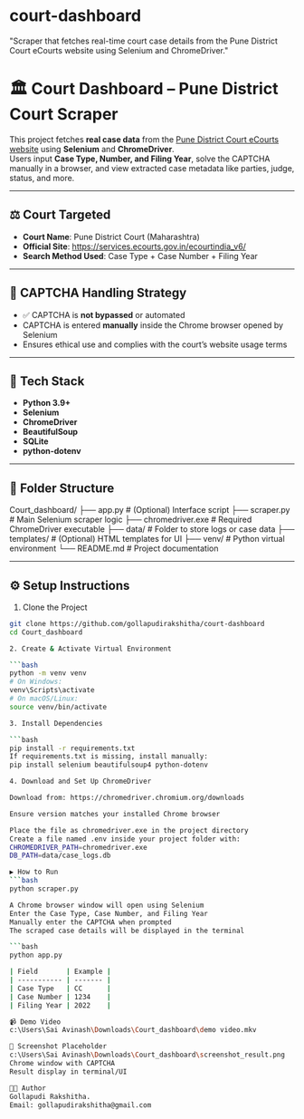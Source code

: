 # court-dashboard
"Scraper that fetches real-time court case details from the Pune District Court eCourts website using Selenium and ChromeDriver."
# 🏛️ Court Dashboard – Pune District Court Scraper

This project fetches **real case data** from the [Pune District Court eCourts website](https://districts.ecourts.gov.in/pune) using **Selenium** and **ChromeDriver**.  
Users input **Case Type, Number, and Filing Year**, solve the CAPTCHA manually in a browser, and view extracted case metadata like parties, judge, status, and more.  


---

## ⚖️ Court Targeted

- **Court Name**: Pune District Court (Maharashtra)
- **Official Site**: https://services.ecourts.gov.in/ecourtindia_v6/
- **Search Method Used**: Case Type + Case Number + Filing Year

---

## 🔐 CAPTCHA Handling Strategy

- ✅ CAPTCHA is **not bypassed** or automated
- CAPTCHA is entered **manually** inside the Chrome browser opened by Selenium
- Ensures ethical use and complies with the court’s website usage terms

---

## 🧰 Tech Stack

- **Python 3.9+**
- **Selenium**
- **ChromeDriver**
- **BeautifulSoup**
- **SQLite**
- **python-dotenv**

---

## 📁 Folder Structure
Court_dashboard/
├── app.py # (Optional) Interface script
├── scraper.py # Main Selenium scraper logic
├── chromedriver.exe # Required ChromeDriver executable
├── data/ # Folder to store logs or case data
├── templates/ # (Optional) HTML templates for UI
├── venv/ # Python virtual environment
└── README.md # Project documentation

---

## ⚙️ Setup Instructions

1. Clone the Project

```bash
git clone https://github.com/gollapudirakshitha/court-dashboard
cd Court_dashboard

2. Create & Activate Virtual Environment

```bash
python -m venv venv
# On Windows:
venv\Scripts\activate
# On macOS/Linux:
source venv/bin/activate

3. Install Dependencies

```bash
pip install -r requirements.txt
If requirements.txt is missing, install manually:
pip install selenium beautifulsoup4 python-dotenv

4. Download and Set Up ChromeDriver

Download from: https://chromedriver.chromium.org/downloads

Ensure version matches your installed Chrome browser

Place the file as chromedriver.exe in the project directory
Create a file named .env inside your project folder with:
CHROMEDRIVER_PATH=chromedriver.exe
DB_PATH=data/case_logs.db

▶️ How to Run
```bash
python scraper.py

A Chrome browser window will open using Selenium
Enter the Case Type, Case Number, and Filing Year
Manually enter the CAPTCHA when prompted
The scraped case details will be displayed in the terminal

```bash
python app.py

| Field       | Example |
| ----------- | ------- |
| Case Type   | CC      |
| Case Number | 1234    |
| Filing Year | 2022    |

📹 Demo Video
c:\Users\Sai Avinash\Downloads\Court_dashboard\demo video.mkv

📸 Screenshot Placeholder
c:\Users\Sai Avinash\Downloads\Court_dashboard\screenshot_result.png
Chrome window with CAPTCHA
Result display in terminal/UI

👩‍💻 Author
Gollapudi Rakshitha.
Email: gollapudirakshitha@gmail.com






